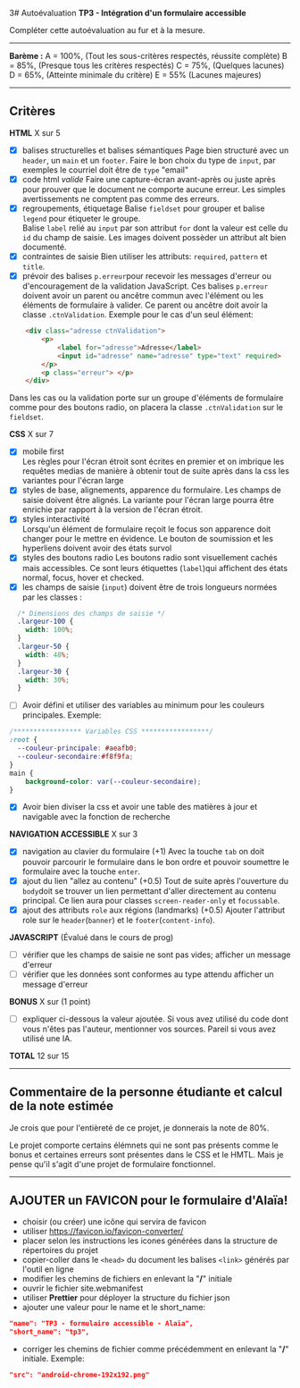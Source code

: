 3# Autoévaluation
__TP3 - Intégration d'un formulaire accessible__

Compléter cette autoévaluation au fur et à la mesure. 

--- 

__Barème :__ 
A = 100%, (Tout les sous-critères respectés, réussite complète)
B = 85%, (Presque tous les critères respectés)
C = 75%, (Quelques lacunes)
D = 65%, (Atteinte minimale du critère)
E = 55% (Lacunes majeures) 

---

## Critères
__HTML__ X sur 5
- [x] balises structurelles et balises sémantiques 
Page bien structuré avec un `header`, un `main` et un `footer`.
Faire le bon choix du type de `input`, par exemples le courriel doit être de `type` "email"
- [x] code html *valide* 
Faire une capture-écran avant-après ou juste après pour prouver que le document ne comporte aucune erreur. Les simples avertissements ne comptent pas comme des erreurs.
- [x] regroupements, étiquetage 
Balise `fieldset` pour grouper et balise `legend` pour étiqueter le groupe.  
Balise `label` relié au `input` par son attribut `for` dont la valeur est celle du `id` du champ de saisie.
Les images doivent possèder un attribut alt bien documenté.
- [x] contraintes de saisie 
Bien utiliser les attributs: `required`, `pattern` et `title`. 
- [x] prévoir des balises `p.erreur`pour recevoir les messages d'erreur ou d'encouragement de la validation JavaScript. Ces balises `p.erreur` doivent avoir un parent ou ancêtre commun avec l'élément ou les éléments de formulaire à valider. Ce parent ou ancêtre doit avoir la classe `.ctnValidation`. Exemple pour le cas d'un seul élément:
```html
    <div class="adresse ctnValidation">
        <p>
            <label for="adresse">Adresse</label>
            <input id="adresse" name="adresse" type="text" required>
        </p>
        <p class="erreur"> </p>
    </div>

```
Dans les cas ou la validation porte sur un groupe d'éléments de formulaire comme pour des boutons radio, on placera la classe  `.ctnValidation` sur le `fieldset`.
  
__CSS__ X sur 7
- [x] mobile first  
Les règles pour l'écran étroit sont écrites en premier et on imbrique les requêtes medias de manière à obtenir tout de suite après dans la css les variantes pour l'écran large 
- [x] styles de base, alignements, apparence du formulaire. Les champs de saisie doivent être alignés. La variante pour l'écran large pourra être enrichie par rapport à la version de l'écran étroit.
- [x] styles interactivité  
Lorsqu'un élément de formulaire reçoit le focus son apparence doit changer pour le mettre en évidence.
Le bouton de soumission et les hyperliens doivent avoir des états survol
- [x] styles des boutons radio 
Les boutons radio sont visuellement cachés mais accessibles. Ce sont leurs étiquettes (`label`)qui affichent des états normal, focus, hover et checked.
- [x] les champs de saisie (`input`) doivent être de trois longueurs normées par les classes : 
```css
  /* Dimensions des champs de saisie */
  .largeur-100 {
    width: 100%;
  }
  .largeur-50 {
    width: 48%;
  }
  .largeur-30 {
    width: 30%;
  }
```
- [ ] Avoir défini et utiliser des variables au minimum pour les couleurs principales. Exemple:
```css
/***************** Variables CSS *****************/
:root {
  --couleur-principale: #aeafb0; 
  --couleur-secondaire:#f8f9fa;
}
main { 
    background-color: var(--couleur-secondaire); 
}
``` 
- [x] Avoir bien diviser la css et avoir une table des matières à jour et navigable avec la fonction de recherche
  
__NAVIGATION ACCESSIBLE__ X sur 3 
- [x] navigation au clavier du formulaire (+1)
Avec la touche `tab` on doit pouvoir parcourir le formulaire dans le bon ordre et pouvoir soumettre le formulaire avec la touche `enter`.
- [x] ajout du lien "allez au contenu" (+0.5)
Tout de suite après l'ouverture du `body`doit se trouver un lien permettant d'aller directement au contenu principal. Ce lien aura pour classes `screen-reader-only` et `focussable`.
- [x] ajout des attributs `role` aux régions (landmarks) (+0.5)
Ajouter l'attribut role sur le `header`(`banner`) et le `footer`(`content-info`).

__JAVASCRIPT__ (Évalué dans le cours de prog) 
- [ ] vérifier que les champs de saisie ne sont pas vides;
afficher un message d'erreur 
- [ ] vérifier que les données sont conformes au type attendu
afficher un message d'erreur 

__BONUS__ X sur (1 point)  
- [ ] expliquer ci-dessous la valeur ajoutée. Si vous avez utilisé du code dont vous n'êtes pas l'auteur, mentionner vos sources. Pareil si vous avez utilisé une IA. 

__TOTAL__ 
12 sur 15

---

## Commentaire de la personne étudiante et calcul de la note estimée

Je crois que pour l'entièreté de ce projet, je donnerais la note de 80%. 

Le projet comporte certains élémnets qui ne sont pas présents comme le bonus et certaines erreurs sont présentes dans le CSS et le HMTL. Mais je pense qu'il s'agit d'une projet de formulaire fonctionnel. 


---

## AJOUTER un FAVICON pour le formulaire d'Alaïa!
- choisir (ou créer) une icône qui servira de favicon
- utiliser https://favicon.io/favicon-converter/
- placer selon les instructions les icones générées dans la structure de répertoires du projet
- copier-coller dans le `<head>` du document les balises `<link>` générés par l'outil en ligne
- modifier les chemins de fichiers en enlevant la "**/**" initiale
- ouvrir le fichier site.webmanifest
- utiliser **Prettier** pour déployer la structure du fichier json
- ajouter une valeur pour le name et le short_name:
```json
"name": "TP3 - formulaire accessible - Alaïa",
"short_name": "tp3",
```
- corriger les chemins de fichier comme précédemment en enlevant la "**/**" initiale. Exemple:
```json
"src": "android-chrome-192x192.png"
```